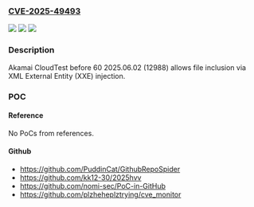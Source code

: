 ### [CVE-2025-49493](https://cve.mitre.org/cgi-bin/cvename.cgi?name=CVE-2025-49493)
![](https://img.shields.io/static/v1?label=Product&message=CloudTest&color=blue)
![](https://img.shields.io/static/v1?label=Version&message=0%20&color=brightgreen)
![](https://img.shields.io/static/v1?label=Vulnerability&message=CWE-611%20Improper%20Restriction%20of%20XML%20External%20Entity%20Reference&color=brightgreen)

### Description

Akamai CloudTest before 60 2025.06.02 (12988) allows file inclusion via XML External Entity (XXE) injection.

### POC

#### Reference
No PoCs from references.

#### Github
- https://github.com/PuddinCat/GithubRepoSpider
- https://github.com/kk12-30/2025hvv
- https://github.com/nomi-sec/PoC-in-GitHub
- https://github.com/plzheheplztrying/cve_monitor

